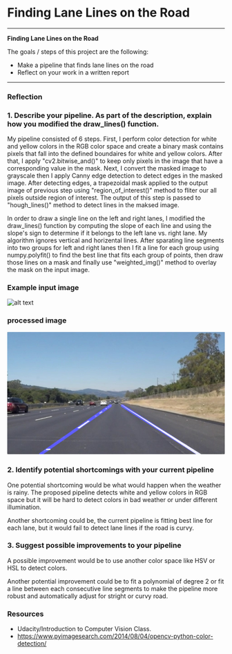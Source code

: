 # **Finding Lane Lines on the Road** 

---

**Finding Lane Lines on the Road**

The goals / steps of this project are the following:
* Make a pipeline that finds lane lines on the road
* Reflect on your work in a written report


[//]: # (Image References)

[image1]: ./test_images/solidWhiteRight.jpg "Input image"
[image2]: ./examples/processed_image.jpg "Proccessed image"


---

### Reflection

### 1. Describe your pipeline. As part of the description, explain how you modified the draw_lines() function.

My pipeline consisted of 6 steps. First, I perform color detection for white and yellow colors in the RGB color space and create a binary mask contains pixels that fall into the defined boundaires for white and yellow colors. After that, I apply "cv2.bitwise_and()" to keep only pixels in the image that have a corresponding value in the mask. Next, I convert the masked image to grayscale then I apply Canny edge detection to detect edges in the masked image. After detecting edges, a trapezoidal mask applied to the output image of previous step using "region_of_interest()" method to fliter our all pixels outside region of interest. The output of this step is passed to "hough_lines()" method to detect lines in the maksed image. 

In order to draw a single line on the left and right lanes, I modified the draw_lines() function by computing the slope of each line and using the slope's sign to determine if it belongs to the left  lane vs. right lane. My algorithm ignores vertical and horizental lines. After sparating line segments into two groups for left and right lanes then I fit a line for each group using numpy.polyfit() to find the best line that fits each group of points, then draw those lines on a mask and finally use  "weighted_img()" method to overlay the mask on the input image.


### Example input image
![alt text][image1]

### processed image
![alt text][image2]

### 2. Identify potential shortcomings with your current pipeline


One potential shortcoming would be what would happen when the weather is rainy. The proposed pipeline detects white and yellow colors in RGB space but it will be hard to detect colors in bad weather or under different illumination.

Another shortcoming could be, the current pipeline is fitting best line for each lane, but it would fail to detect lane lines if the road is curvy.


### 3. Suggest possible improvements to your pipeline

A possible improvement would be to use another color space like HSV or HSL to detect colors.

Another potential improvement could be to fit a polynomial of degree 2 or fit a line between each consecutive line segments to make the pipeline more robust and automatically adjust for stright or curvy road. 

### Resources

- Udacity/Introduction to Computer Vision Class.
- https://www.pyimagesearch.com/2014/08/04/opencv-python-color-detection/

